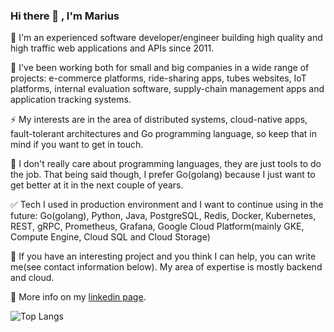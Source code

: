 ### Hi there 👋 , I'm Marius

<!--
**tacheshun/tacheshun** is a ✨ _special_ ✨ repository because its `README.md` (this file) appears on your GitHub profile.

Here are some ideas to get you started:

- 🔭 I’m currently working on ...
- 🌱 I’m currently learning ...
- 👯 I’m looking to collaborate on ...
- 🤔 I’m looking for help with ...
- 💬 Ask me about ...
- 📫 How to reach me: ...
- 😄 Pronouns: ...
- ⚡ Fun fact: ...
-->

🚀 I'm an experienced software developer/engineer building high quality and high traffic web applications and APIs since 2011.

🌱 I've been working both for small and big companies in a wide range of projects: e-commerce platforms, ride-sharing apps, tubes websites, IoT platforms, internal evaluation software, supply-chain management apps and application tracking systems.

⚡ My interests are in the area of distributed systems, cloud-native apps, fault-tolerant architectures and Go programming language, so keep that in mind if you want to get in touch.

🔭 I don't really care about programming languages, they are just tools to do the job. That being said though, I prefer Go(golang) because I just want to get better at it in the next couple of years. 

✅ Tech I used in production environment and I want to continue using in the future: Go(golang), Python, Java, PostgreSQL, Redis, Docker, Kubernetes, REST, gRPC, Prometheus, Grafana, Google Cloud Platform(mainly GKE, Compute Engine, Cloud SQL and Cloud Storage)

💬 If you have an interesting project and you think I can help, you can write me(see contact information below). My area of expertise is mostly backend and cloud.

🤔  More info on my <a href="https://www.linkedin.com/in/mariuscostache/">linkedin page</a>.

![Top Langs](https://github-readme-stats.vercel.app/api/top-langs/?username=tacheshun&theme=buefy&layout=compact)

